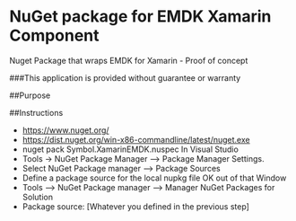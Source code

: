 # NuGet package for EMDK Xamarin Component
Nuget Package that wraps EMDK for Xamarin - Proof of concept

###This application is provided without guarantee or warranty

##Purpose


##Instructions

* https://www.nuget.org/
* https://dist.nuget.org/win-x86-commandline/latest/nuget.exe
* nuget pack Symbol.XamarinEMDK.nuspec
In Visual Studio
* Tools -> NuGet Package Manager --> Package Manager Settings.
* Select NuGet Package manager --> Package Sources
* Define a package source for the local nupkg file
OK out of that Window
* Tools --> NuGet Package manager --> Manager NuGet Packages for Solution
* Package source: [Whatever you defined in the previous step]

